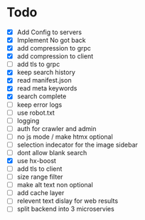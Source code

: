 # Todo

- [x] Add Config to servers
- [x] Implement No got back
- [x] add compression to grpc
- [x] add compression to client
- [ ] add tls to grpc
- [x] keep search history
- [x] read manifest.json
- [x] read meta keywords
- [x] search complete
- [ ] keep error logs
- [ ] use robot.txt
- [ ] logging
- [ ] auth for crawler and admin
- [ ] no js mode / make htmx optional
- [ ] selection indecator for the image sidebar
- [ ] dont allow blank search
- [x] use hx-boost
- [ ] add tls to client
- [ ] size range filter
- [ ] make alt text non optional
- [ ] add cache layer
- [ ] relevent text dislay for web results
- [ ] split backend into 3 microservies
